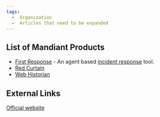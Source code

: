 ```yaml
---
tags:
  -  Organization
  -  Articles that need to be expanded
---
```

## List of Mandiant Products

- [First Response](first_response.md) - An agent based [incident
  response](incident_response.md) tool.
- [Red Curtain](red_curtain.md)
- [Web Historian](web_historian.md)

## External Links

[Official website](http://www.mandiant.com)